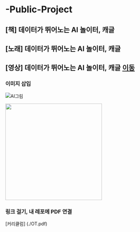 # -Public-Project

## [책] 데이터가 뛰어노는 AI 놀이터, 캐글

## [노래] 데이터가 뛰어노는 AI 놀이터, 캐글

## [영상] 데이터가 뛰어노는 AI 놀이터, 캐글 [이동](http://www.naver.com)


### 이미지 삽입
![AI그림](https://blogfiles.pstatic.net/MjAyMzExMThfMTgx/MDAxNzAwMjk2ODI3MjY2.3qREHw8jHWwEjVGKKS7QtkOJKZyYC-BOKBITQKakmeYg.vT-fFp4qOkdVt5eRlmgIQ8vtpkOasPguoZl_DexvmyQg.JPEG.ohhappydiana/20231110-4.jpeg)

<img src = "https://blogfiles.pstatic.net/MjAyMzExMThfMTgx/MDAxNzAwMjk2ODI3MjY2.3qREHw8jHWwEjVGKKS7QtkOJKZyYC-BOKBITQKakmeYg.vT-fFp4qOkdVt5eRlmgIQ8vtpkOasPguoZl_DexvmyQg.JPEG.ohhappydiana/20231110-4.jpeg" width="300" height="300">


### 링크 걸기, 내 레포에 PDF 연결
[커리큘럼]
(./OT.pdf)
